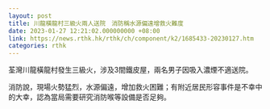```yaml
---
layout: post
title: 川龍橫龍村三級火兩人送院　消防稱水源偏遠增救火難度
date: 2023-01-27 12:21:02.000000000 +08:00
link: https://news.rthk.hk/rthk/ch/component/k2/1685433-20230127.htm
categories: rthk
---
```


荃灣川龍橫龍村發生三級火，涉及3間鐵皮屋，兩名男子因吸入濃煙不適送院。

消防說，現場火勢猛烈，水源偏遠，增加救火困難；有附近居民形容事件是不幸中的大幸，認為當局需要研究消防喉等設備是否足夠。

